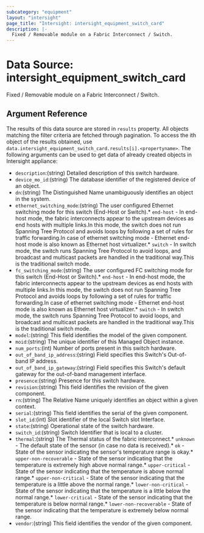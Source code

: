 ```yaml
---
subcategory: "equipment"
layout: "intersight"
page_title: "Intersight: intersight_equipment_switch_card"
description: |-
  Fixed / Removable module on a Fabric Interconnect / Switch.
---
```


# Data Source: intersight_equipment_switch_card
Fixed / Removable module on a Fabric Interconnect / Switch.
## Argument Reference
The results of this data source are stored in `results` property.
All objects matching the filter criteria are fetched through pagination.
To access the ith object of the results obtained, use `data.intersight_equipment_switch_card.results[i].<propertyname>`.
The following arguments can be used to get data of already created objects in Intersight appliance:
* `description`:(string) Detailed description of this switch hardware. 
* `device_mo_id`:(string) The database identifier of the registered device of an object. 
* `dn`:(string) The Distinguished Name unambiguously identifies an object in the system. 
* `ethernet_switching_mode`:(string) The user configured Ethernet switching mode for this switch (End-Host or Switch).* `end-host` - In end-host mode, the fabric interconnects appear to the upstream devices as end hosts with multiple links.In this mode, the switch does not run Spanning Tree Protocol and avoids loops by following a set of rules for traffic forwarding.In case of ethernet switching mode - Ethernet end-host mode is also known as Ethernet host virtualizer.* `switch` - In switch mode, the switch runs Spanning Tree Protocol to avoid loops, and broadcast and multicast packets are handled in the traditional way.This is the traditional switch mode. 
* `fc_switching_mode`:(string) The user configured FC switching mode for this switch (End-Host or Switch).* `end-host` - In end-host mode, the fabric interconnects appear to the upstream devices as end hosts with multiple links.In this mode, the switch does not run Spanning Tree Protocol and avoids loops by following a set of rules for traffic forwarding.In case of ethernet switching mode - Ethernet end-host mode is also known as Ethernet host virtualizer.* `switch` - In switch mode, the switch runs Spanning Tree Protocol to avoid loops, and broadcast and multicast packets are handled in the traditional way.This is the traditional switch mode. 
* `model`:(string) This field identifies the model of the given component. 
* `moid`:(string) The unique identifier of this Managed Object instance. 
* `num_ports`:(int) Number of ports present in this switch hardware. 
* `out_of_band_ip_address`:(string) Field specifies this Switch's Out-of-band IP address. 
* `out_of_band_ip_gateway`:(string) Field specifies this Switch's default gateway for the out-of-band management interface. 
* `presence`:(string) Presence for this switch hardware. 
* `revision`:(string) This field identifies the revision of the given component. 
* `rn`:(string) The Relative Name uniquely identifies an object within a given context. 
* `serial`:(string) This field identifies the serial of the given component. 
* `slot_id`:(int) Slot identifier of the local Switch slot Interface. 
* `state`:(string) Operational state of the switch hardware. 
* `switch_id`:(string) Switch Identifier that is local to a cluster. 
* `thermal`:(string) The Thermal status of the fabric interconnect.* `unknown` - The default state of the sensor (in case no data is received).* `ok` - State of the sensor indicating the sensor's temperature range is okay.* `upper-non-recoverable` - State of the sensor indicating that the temperature is extremely high above normal range.* `upper-critical` - State of the sensor indicating that the temperature is above normal range.* `upper-non-critical` - State of the sensor indicating that the temperature is a little above the normal range.* `lower-non-critical` - State of the sensor indicating that the temperature is a little below the normal range.* `lower-critical` - State of the sensor indicating that the temperature is below normal range.* `lower-non-recoverable` - State of the sensor indicating that the temperature is extremely below normal range. 
* `vendor`:(string) This field identifies the vendor of the given component. 
 